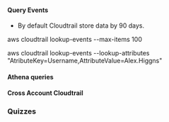 #### Query Events

- By default Cloudtrail store data by 90 days.

aws cloudtrail lookup-events --max-items 100

aws cloudtrail lookup-events --lookup-attributes "AtributeKey=Username,AttributeValue=Alex.Higgns" 






#### Athena queries






#### Cross Account Cloudtrail






### Quizzes

